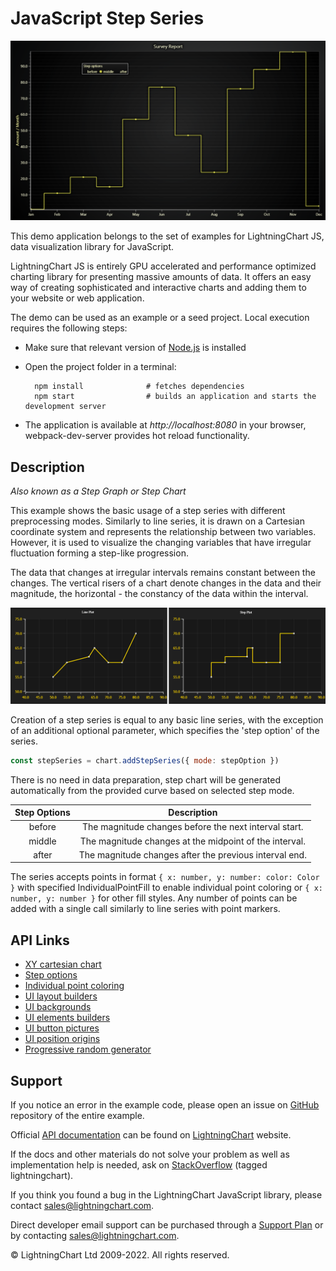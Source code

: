# JavaScript Step Series

![JavaScript Step Series](stepPlot-darkGold.png)

This demo application belongs to the set of examples for LightningChart JS, data visualization library for JavaScript.

LightningChart JS is entirely GPU accelerated and performance optimized charting library for presenting massive amounts of data. It offers an easy way of creating sophisticated and interactive charts and adding them to your website or web application.

The demo can be used as an example or a seed project. Local execution requires the following steps:

-   Make sure that relevant version of [Node.js](https://nodejs.org/en/download/) is installed
-   Open the project folder in a terminal:

          npm install              # fetches dependencies
          npm start                # builds an application and starts the development server

-   The application is available at _http://localhost:8080_ in your browser, webpack-dev-server provides hot reload functionality.


## Description

_Also known as a Step Graph or Step Chart_

This example shows the basic usage of a step series with different preprocessing modes. Similarly to line series, it is drawn on a Cartesian coordinate system and represents the relationship between two variables. However, it is used to visualize the changing variables that have irregular fluctuation forming a step-like progression.

The data that changes at irregular intervals remains constant between the changes. The vertical risers of a chart denote changes in the data and their magnitude, the horizontal - the constancy of the data within the interval.

![](./assets/comparison.png 'Line Chart vs. Step Chart')

Creation of a step series is equal to any basic line series, with the exception of an additional optional parameter, which specifies the 'step option' of the series.

```javascript
const stepSeries = chart.addStepSeries({ mode: stepOption })
```

There is no need in data preparation, step chart will be generated automatically from the provided curve based on selected step mode.

| Step Options |                      Description                       |
| :----------: | :----------------------------------------------------: |
|    before    | The magnitude changes before the next interval start.  |
|    middle    | The magnitude changes at the midpoint of the interval. |
|    after     | The magnitude changes after the previous interval end. |

The series accepts points in format `{ x: number, y: number: color: Color }` with specified IndividualPointFill to enable individual point coloring or `{ x: number, y: number }` for other fill styles. Any number of points can be added with a single call similarly to line series with point markers.


## API Links

* [XY cartesian chart]
* [Step options]
* [Individual point coloring]
* [UI layout builders]
* [UI backgrounds]
* [UI elements builders]
* [UI button pictures]
* [UI position origins]
* [Progressive random generator]


## Support

If you notice an error in the example code, please open an issue on [GitHub][0] repository of the entire example.

Official [API documentation][1] can be found on [LightningChart][2] website.

If the docs and other materials do not solve your problem as well as implementation help is needed, ask on [StackOverflow][3] (tagged lightningchart).

If you think you found a bug in the LightningChart JavaScript library, please contact sales@lightningchart.com.

Direct developer email support can be purchased through a [Support Plan][4] or by contacting sales@lightningchart.com.

[0]: https://github.com/Arction/
[1]: https://lightningchart.com/lightningchart-js-api-documentation/
[2]: https://lightningchart.com
[3]: https://stackoverflow.com/questions/tagged/lightningchart
[4]: https://lightningchart.com/support-services/

© LightningChart Ltd 2009-2022. All rights reserved.


[XY cartesian chart]: https://lightningchart.com/js-charts/api-documentation/v7.0.1/classes/ChartXY.html
[Step options]: https://lightningchart.com/js-charts/api-documentation/v7.0.1/enums/StepOptions.html
[Individual point coloring]: https://lightningchart.com/js-charts/api-documentation/v7.0.1/classes/IndividualPointFill.html
[UI layout builders]: https://lightningchart.com/js-charts/api-documentation/v7.0.1/variables/UILayoutBuilders.html
[UI backgrounds]: https://lightningchart.com/js-charts/api-documentation/v7.0.1/variables/UIBackgrounds.html
[UI elements builders]: https://lightningchart.com/js-charts/api-documentation/v7.0.1/variables/UIElementBuilders.html
[UI button pictures]: https://lightningchart.com/js-charts/api-documentation/v7.0.1/variables/UIButtonPictures.html
[UI position origins]: https://lightningchart.com/js-charts/api-documentation/v7.0.1/variables/UIOrigins.html
[Progressive random generator]: https://arction.github.io/xydata/classes/progressiverandomgenerator.html

